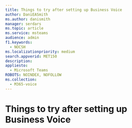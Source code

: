 ```yaml
---
title: Things to try after setting up Business Voice
author: DaniEASmith
ms.author: danismith
manager: serdars
ms.topic: article
ms.service: msteams
audience: admin
f1.keywords: 
  - NOCSH
ms.localizationpriority: medium
search.appverid: MET150
description: 
appliesto: 
  - Microsoft Teams
ROBOTS: NOINDEX, NOFOLLOW
ms.collection: 
  - M365-voice
---
```


# Things to try after setting up Business Voice

<!-- This topic will be populated in the future. Intentionally left out of the TOC>